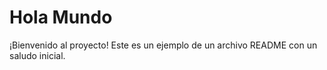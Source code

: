 # Hola Mundo
¡Bienvenido al proyecto! Este es un ejemplo de un archivo README con un saludo inicial.
